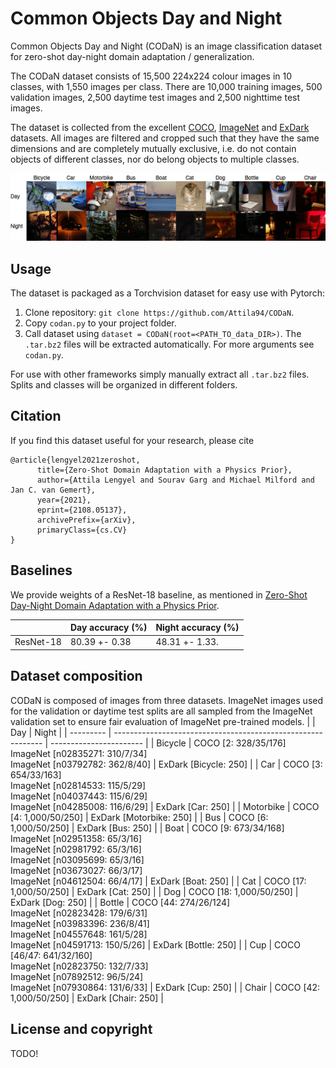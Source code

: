 # Common Objects Day and Night
Common Objects Day and Night (CODaN) is an image classification dataset for zero-shot day-night domain adaptation / generalization.

The CODaN dataset consists of 15,500 224x224 colour images in 10 classes, with 1,550 images per class. There are 10,000 training images, 500 validation images, 2,500 daytime test images and 2,500 nighttime test images. 

The dataset is collected from the excellent [COCO](https://cocodataset.org/#home), [ImageNet](http://imagenet.stanford.edu) and [ExDark](https://github.com/cs-chan/Exclusively-Dark-Image-Dataset) datasets. All images are filtered and cropped such that they have the same dimensions and are completely mutually exclusive, i.e. do not contain objects of different classes, nor do belong objects to multiple classes.

![CODaN dataset](https://github.com/Attila94/CODaN/raw/main/codan.gif)
  
## Usage
The dataset is packaged as a Torchvision dataset for easy use with Pytorch:
1. Clone repository: `git clone https://github.com/Attila94/CODaN`.
2. Copy `codan.py` to your project folder.
3. Call dataset using `dataset = CODaN(root=<PATH_TO_data_DIR>)`. The `.tar.bz2` files will be extracted automatically. For more arguments see `codan.py`.

For use with other frameworks simply manually extract all `.tar.bz2` files. Splits and classes will be organized in different folders.

## Citation

If you find this dataset useful for your research, please cite

```
@article{lengyel2021zeroshot,
      title={Zero-Shot Domain Adaptation with a Physics Prior}, 
      author={Attila Lengyel and Sourav Garg and Michael Milford and Jan C. van Gemert},
      year={2021},
      eprint={2108.05137},
      archivePrefix={arXiv},
      primaryClass={cs.CV}
}
```

## Baselines
We provide weights of a ResNet-18 baseline, as mentioned in [Zero-Shot Day-Night Domain Adaptation with a Physics Prior]().

|                       | Day accuracy (%)| Night accuracy (%) |
| --------------------- | --------------- | ------------------ |
| ResNet-18             | 80.39 +- 0.38   | 48.31 +- 1.33.     |


## Dataset composition
CODaN is composed of images from three datasets. ImageNet images used for the validation or daytime test splits are all sampled from the ImageNet validation set to ensure fair evaluation of ImageNet pre-trained models.
|           | Day                                                          | Night                   |
| --------- | ------------------------------------------------------------ | ----------------------- |
| Bicycle   | COCO [2: 328/35/176]<br />ImageNet [n02835271: 310/7/34]<br />ImageNet [n03792782: 362/8/40] | ExDark [Bicycle: 250]   |
| Car       | COCO [3: 654/33/163]<br />ImageNet [n02814533: 115/5/29]<br />ImageNet [n04037443: 115/6/29]<br />ImageNet [n04285008: 116/6/29] | ExDark [Car: 250]       |
| Motorbike | COCO [4: 1,000/50/250]                                       | ExDark [Motorbike: 250] |
| Bus       | COCO [6: 1,000/50/250]                                       | ExDark [Bus: 250]       |
| Boat      | COCO  [9: 673/34/168]<br />ImageNet [n02951358: 65/3/16]<br />ImageNet [n02981792: 65/3/16]<br />ImageNet [n03095699: 65/3/16]<br />ImageNet [n03673027: 66/3/17]<br />ImageNet [n04612504: 66/4/17] | ExDark [Boat: 250]      |
| Cat       | COCO [17: 1,000/50/250]                                      | ExDark [Cat: 250]       |
| Dog       | COCO [18: 1,000/50/250]                                      | ExDark [Dog: 250]       |
| Bottle    | COCO [44: 274/26/124]<br />ImageNet [n02823428: 179/6/31]<br />ImageNet [n03983396: 236/8/41]<br />ImageNet [n04557648: 161/5/28]<br />ImageNet [n04591713: 150/5/26] | ExDark [Bottle: 250]    |
| Cup       | COCO [46/47: 641/32/160]<br />ImageNet [n02823750: 132/7/33]<br />ImageNet [n07892512: 96/5/24]<br />ImageNet [n07930864: 131/6/33] | ExDark [Cup: 250]       |
| Chair     | COCO [42: 1,000/50/250]                                      | ExDark [Chair: 250]     |


## License and copyright
TODO!
